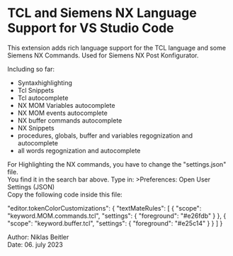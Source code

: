 # TCL and Siemens NX Language Support for VS Studio Code

This extension adds rich language support for the TCL language and some Siemens NX Commands.
Used for Siemens NX Post Konfigurator.

Including so far:

- Syntaxhighlighting
- Tcl Snippets
- Tcl autocomplete
- NX MOM Variables autocomplete
- NX MOM events autocomplete
- NX buffer commands autocomplete
- NX Snippets
- procedures, globals, buffer and variables regognization and autocomplete
- all words regognization and autocomplete

For Highlighting the NX commands, you have to change the "settings.json" file.   
You find it in the search bar above. Type in: >Preferences: Open User Settings (JSON)   
Copy the following code inside this file:   


"editor.tokenColorCustomizations": {
        "textMateRules": [
            {
                "scope": "keyword.MOM.commands.tcl",
                "settings": {
                    "foreground": "#e26fdb"
                }
            },
            {
                "scope": "keyword.buffer.tcl",
                "settings": {
                    "foreground": "#e25c14"
                }
            }
        ]
    }   


Author: Niklas Beitler   
Date: 06. july 2023